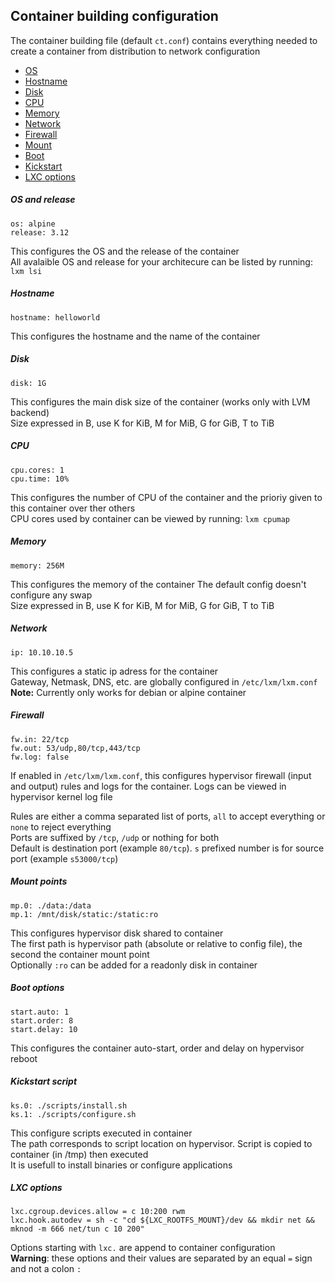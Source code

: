 ## Container building configuration

The container building file (default `ct.conf`) contains everything needed to create a container from distribution to network configuration

* [OS](#operating-system-and-release)
* [Hostname](#hostname)
* [Disk](#disk)
* [CPU](#cpu)
* [Memory](#memory)
* [Network](#network)
* [Firewall](#firewall)
* [Mount](#mount-points)
* [Boot](#boot-options)
* [Kickstart](#kickstart-script)
* [LXC options](#lxc-options)

##### OS and release

```
os: alpine
release: 3.12
```

This configures the OS and the release of the container  
All avalaible OS and release for your architecure can be listed by running: `lxm lsi`

##### Hostname


```
hostname: helloworld
```

This configures the hostname and the name of the container

##### Disk

```
disk: 1G
```

This configures the main disk size of the container (works only with LVM backend)  
Size expressed in B, use K for KiB, M for MiB, G for GiB, T to TiB

##### CPU

```
cpu.cores: 1
cpu.time: 10%
```

This configures the number of CPU of the container and the prioriy given to this container over ther others  
CPU cores used by container can be viewed by running: `lxm cpumap`

##### Memory

```
memory: 256M
```

This configures the memory of the container
The default config doesn't configure any swap  
Size expressed in B, use K for KiB, M for MiB, G for GiB, T to TiB

##### Network

```
ip: 10.10.10.5
```

This configures a static ip adress for the container  
Gateway, Netmask, DNS, etc. are globally configured in `/etc/lxm/lxm.conf`  
**Note:** Currently only works for debian or alpine container

##### Firewall

```
fw.in: 22/tcp
fw.out: 53/udp,80/tcp,443/tcp
fw.log: false
```

If enabled in `/etc/lxm/lxm.conf`, this configures hypervisor firewall (input and output) rules and logs for the container. Logs can be viewed in hypervisor kernel log file

Rules are either a comma separated list of ports, `all` to accept everything or `none` to reject everything  
Ports are suffixed by `/tcp`, `/udp` or nothing for both  
Default is destination port (example `80/tcp`). `s` prefixed number is for source port (example `s53000/tcp`)

##### Mount points

```
mp.0: ./data:/data
mp.1: /mnt/disk/static:/static:ro
```

This configures hypervisor disk shared to container  
The first path is hypervisor path (absolute or relative to config file), the second the container mount point  
Optionally `:ro` can be added for a readonly disk in container

##### Boot options

```
start.auto: 1
start.order: 8
start.delay: 10
```

This configures the container auto-start, order and delay on hypervisor reboot

##### Kickstart script

```
ks.0: ./scripts/install.sh
ks.1: ./scripts/configure.sh
```

This configure scripts executed in container  
The path corresponds to script location on hypervisor. Script is copied to container (in /tmp) then executed  
It is usefull to install binaries or configure applications

##### LXC options

```
lxc.cgroup.devices.allow = c 10:200 rwm
lxc.hook.autodev = sh -c "cd ${LXC_ROOTFS_MOUNT}/dev && mkdir net && mknod -m 666 net/tun c 10 200"
```

Options starting with `lxc.` are append to container configuration  
**Warning**: these options and their values are separated by an equal `=` sign and not a colon `:`

